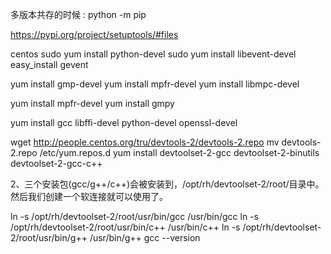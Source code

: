  多版本共存的时候 : python -m pip 
 
 
 
 https://pypi.org/project/setuptools/#files
 
 
 
 centos
 sudo yum install python-devel
sudo yum install libevent-devel
easy_install gevent

yum install gmp-devel
yum install mpfr-devel
yum install libmpc-devel

yum install mpfr-devel
yum install gmpy

yum install gcc libffi-devel python-devel openssl-devel




wget http://people.centos.org/tru/devtools-2/devtools-2.repo
mv devtools-2.repo /etc/yum.repos.d
yum install devtoolset-2-gcc devtoolset-2-binutils devtoolset-2-gcc-c++


2、三个安装包(gcc/g++/c++)会被安装到，/opt/rh/devtoolset-2/root/目录中。然后我们创建一个软连接就可以使用了。


ln -s /opt/rh/devtoolset-2/root/usr/bin/gcc /usr/bin/gcc
ln -s /opt/rh/devtoolset-2/root/usr/bin/c++ /usr/bin/c++
ln -s /opt/rh/devtoolset-2/root/usr/bin/g++ /usr/bin/g++
gcc --version
